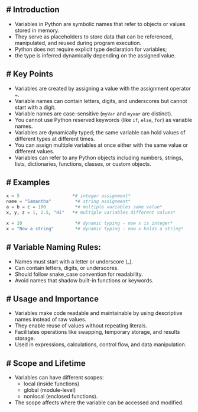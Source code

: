 ## **# Introduction**

- Variables in Python are symbolic names that refer to objects or values stored in memory.
- They serve as placeholders to store data that can be referenced, manipulated, and reused during program execution.
- Python does not require explicit type declaration for variables;
- the type is inferred dynamically depending on the assigned value.

## **# Key Points**

- Variables are created by assigning a value with the assignment operator `=`.
- Variable names can contain letters, digits, and underscores but cannot start with a digit.
- Variable names are case-sensitive (`myVar` and `myvar` are distinct).
- You cannot use Python reserved keywords (like `if`, `else`, `for`) as variable names.
- Variables are dynamically typed; the same variable can hold values of different types at different times.
- You can assign multiple variables at once either with the same value or different values.
- Variables can refer to any Python objects including numbers, strings, lists, dictionaries, functions, classes, or custom objects.

## **# Examples**

```python
x = 5                    *# integer assignment*
name = "Samantha"         *# string assignment*
a = b = c = 100           *# multiple variables same value*
x, y, z = 1, 2.5, "Hi"   *# multiple variables different values*

x = 10                    *# dynamic typing - now x is integer*
x = "Now a string"        *# dynamic typing - now x holds a string*
```

## **# Variable Naming Rules:**

- Names must start with a letter or underscore (_).
- Can contain letters, digits, or underscores.
- Should follow snake_case convention for readability.
- Avoid names that shadow built-in functions or keywords.

## **# Usage and Importance**

- Variables make code readable and maintainable by using descriptive names instead of raw values.
- They enable reuse of values without repeating literals.
- Facilitates operations like swapping, temporary storage, and results storage.
- Used in expressions, calculations, control flow, and data manipulation.

## **# Scope and Lifetime**

- Variables can have different scopes:
    - local (inside functions)
    - global (module-level)
    - nonlocal (enclosed functions).
- The scope affects where the variable can be accessed and modified.